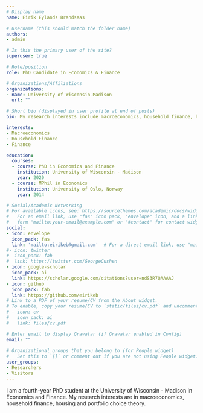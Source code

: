 ```yaml
---
# Display name
name: Eirik Eylands Brandsaas

# Username (this should match the folder name)
authors:
- admin

# Is this the primary user of the site?
superuser: true

# Role/position
role: PhD Candidate in Economics & Finance

# Organizations/Affiliations
organizations:
- name: University of Wisconsin-Madison
  url: ""

# Short bio (displayed in user profile at end of posts)
bio: My research interests include macroeconomics, household finance, housing and families.

interests:
- Macroeconomics
- Household Finance
- Finance

education:
  courses:
  - course: PhD in Economics and Finance
    institution: University of Wisconsin - Madison
    year: 2020
  - course: MPhil in Economics
    institution: University of Oslo, Norway
    year: 2014

# Social/Academic Networking
# For available icons, see: https://sourcethemes.com/academic/docs/widgets/#icons
#   For an email link, use "fas" icon pack, "envelope" icon, and a link in the
#   form "mailto:your-email@example.com" or "#contact" for contact widget.
social:
- icon: envelope
  icon_pack: fas
  link: 'mailto:eirikeb@gmail.com'  # For a direct email link, use "mailto:test@example.org".
#- icon: twitter
#  icon_pack: fab
#  link: https://twitter.com/GeorgeCushen
- icon: google-scholar
  icon_pack: ai
  link: https://scholar.google.com/citations?user=ndS3R7QAAAAJ
- icon: github
  icon_pack: fab
  link: https://github.com/eirikeb
# Link to a PDF of your resume/CV from the About widget.
# To enable, copy your resume/CV to `static/files/cv.pdf` and uncomment the lines below.  
# - icon: cv
#   icon_pack: ai
#   link: files/cv.pdf

# Enter email to display Gravatar (if Gravatar enabled in Config)
email: ""
  
# Organizational groups that you belong to (for People widget)
#   Set this to `[]` or comment out if you are not using People widget.  
user_groups:
- Researchers
- Visitors
---
```


I am a fourth-year PhD student at the University of Wisconsin - Madison in Economics and Finance. My research interests are in macroeconomics, household finance, housing and portfolio choice theory.
